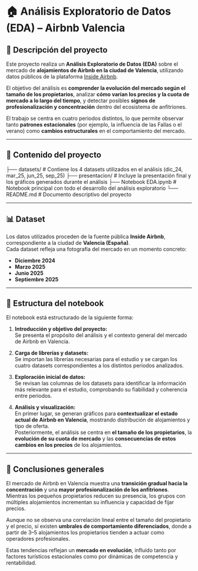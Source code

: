 # 🏠 Análisis Exploratorio de Datos (EDA) – Airbnb Valencia

## 📖 Descripción del proyecto
Este proyecto realiza un **Análisis Exploratorio de Datos (EDA)** sobre el mercado de **alojamientos de Airbnb en la ciudad de Valencia**, utilizando datos públicos de la plataforma [Inside Airbnb](http://insideairbnb.com/).  

El objetivo del análisis es **comprender la evolución del mercado según el tamaño de los propietarios**, analizar **cómo varían los precios y la cuota de mercado a lo largo del tiempo**, y detectar posibles **signos de profesionalización y concentración** dentro del ecosistema de anfitriones.  

El trabajo se centra en cuatro periodos distintos, lo que permite observar tanto **patrones estacionales** (por ejemplo, la influencia de las Fallas o el verano) como **cambios estructurales** en el comportamiento del mercado.

---

## 📂 Contenido del proyecto

├── datasets/ # Contiene los 4 datasets utilizados en el análisis (dic_24, mar_25, jun_25, sep_25)
├── presentacion/ # Incluye la presentación final y los gráficos generados durante el análisis
├── Notebook EDA.ipynb # Notebook principal con todo el desarrollo del análisis exploratorio
└── README.md # Documento descriptivo del proyecto


---

## 📊 Dataset
Los datos utilizados proceden de la fuente pública **Inside Airbnb**, correspondiente a la ciudad de **Valencia (España)**.  
Cada dataset refleja una fotografía del mercado en un momento concreto:

- **Diciembre 2024**  
- **Marzo 2025**  
- **Junio 2025**  
- **Septiembre 2025**

---

## 📘 Estructura del notebook

El notebook está estructurado de la siguiente forma:

1. **Introducción y objetivo del proyecto:**  
   Se presenta el propósito del análisis y el contexto general del mercado de Airbnb en Valencia.

2. **Carga de librerías y datasets:**  
   Se importan las librerías necesarias para el estudio y se cargan los cuatro datasets correspondientes a los distintos periodos analizados.

3. **Exploración inicial de datos:**  
   Se revisan las columnas de los datasets para identificar la información más relevante para el estudio, comprobando su fiabilidad y coherencia entre periodos.

4. **Análisis y visualización:**  
   En primer lugar, se generan gráficos para **contextualizar el estado actual de Airbnb en Valencia**, mostrando distribución de alojamientos y tipo de oferta.  
   Posteriormente, el análisis se centra en **el tamaño de los propietarios**, la **evolución de su cuota de mercado** y las **consecuencias de estos cambios en los precios** de los alojamientos.

---

## 🧩 Conclusiones generales

El mercado de Airbnb en Valencia muestra una **transición gradual hacia la concentración** y una **mayor profesionalización de los anfitriones**.  
Mientras los pequeños propietarios reducen su presencia, los grupos con múltiples alojamientos incrementan su influencia y capacidad de fijar precios.  

Aunque no se observa una correlación lineal entre el tamaño del propietario y el precio, sí existen **umbrales de comportamiento diferenciados**, donde a partir de 3–5 alojamientos los propietarios tienden a actuar como operadores profesionales.  

Estas tendencias reflejan un **mercado en evolución**, influido tanto por factores turísticos estacionales como por dinámicas de competencia y rentabilidad.
